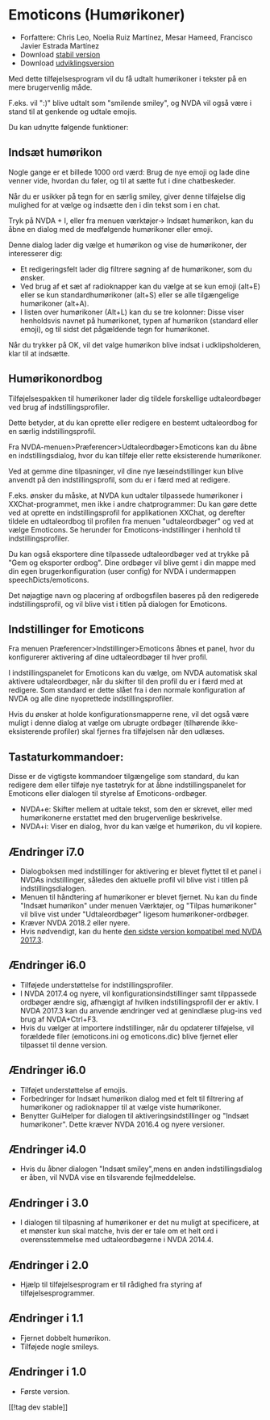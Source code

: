 # Emoticons (Humørikoner) #


* Forfattere: Chris Leo, Noelia Ruiz Martínez, Mesar Hameed, Francisco
  Javier Estrada Martínez
* Download [stabil version][1]
* Download [udviklingsversion][2]

Med dette tilføjelsesprogram vil du få udtalt humørikoner i tekster på en
mere brugervenlig måde.

F.eks. vil ":)" blive udtalt som "smilende smiley", og NVDA vil også være i
stand til at genkende og udtale emojis.

Du kan udnytte følgende funktioner:

## Indsæt humørikon ##

Nogle gange er et billede 1000 ord værd: Brug de nye emoji og lade dine
venner vide, hvordan du føler, og til at sætte fut i dine chatbeskeder.

Når du er usikker på tegn for en særlig smiley, giver denne tilføjelse dig
mulighed for at vælge og indsætte den i din tekst som i en chat.

Tryk på NVDA + I, eller fra menuen værktøjer-> Indsæt humørikon, kan du åbne en dialog med de medfølgende humørikoner eller emoji.

Denne dialog lader dig vælge et humørikon og vise de humørikoner, der
interesserer dig:

*	Et redigeringsfelt lader dig filtrere søgning af de humørikoner, som du
  ønsker.
*	Ved brug af et sæt af radioknapper kan du vælge at se kun emoji (alt+E)
  eller se kun standardhumørikoner (alt+S) eller se alle tilgængelige
  humørikoner (alt+A).
*	I listen over humørikoner (Alt+L) kan du se tre kolonner: Disse viser
  henholdsvis navnet på humørikonet, typen af humørikon (standard eller
  emoji), og til sidst det pågældende tegn for humørikonet.

Når du trykker på OK, vil det valge humørikon blive indsat i
udklipsholderen, klar til at indsætte.

## Humørikonordbog ##

Tilføjelsespakken til humørikoner lader dig tildele forskellige
udtaleordbøger ved brug af indstillingsprofiler.

Dette betyder, at du kan oprette eller redigere en bestemt udtaleordbog for
en særlig indstillingsprofil.

Fra NVDA-menuen>Præferencer>Udtaleordbøger>Emoticons kan du åbne en indstillingsdialog, hvor du kan tilføje eller rette eksisterende humørikoner.

Ved at gemme dine tilpasninger, vil dine nye læseindstillinger kun blive
anvendt på den indstillingsprofil, som du er i færd med at redigere.

F.eks. ønsker du måske, at NVDA kun udtaler tilpassede humørikoner i
XXChat-programmet, men ikke i andre chatprogrammer: Du kan gøre dette ved at
oprette en indstillingsprofil for applikationen XXChat, og derefter tildele
en udtaleordbog til profilen fra menuen "udtaleordbøger" og ved at vælge
Emoticons. Se herunder for Emoticons-indstillinger i henhold til
indstillingsprofiler.

Du kan også eksportere dine tilpassede udtaleordbøger ved at trykke på "Gem
og eksporter ordbog". Dine ordbøger vil blive gemt i din mappe med din egen
brugerkonfiguration (user config) for NVDA i undermappen
speechDicts/emoticons.

Det nøjagtige navn og placering af ordbogsfilen baseres på den redigerede
indstillingsprofil, og vil blive vist i titlen på dialogen for Emoticons.

## Indstillinger for Emoticons ##

Fra menuen Præferencer>Indstillinger>Emoticons åbnes et panel, hvor du konfigurerer aktivering af dine udtaleordbøger til hver profil.

I indstillingspanelet for Emoticons kan du vælge, om NVDA automatisk skal aktivere udtaleordbøger, når du skifter til den profil du er i færd med at redigere. Som standard er dette slået fra i den normale konfiguration af NVDA og alle dine nyoprettede indstillingsprofiler.

Hvis du ønsker at holde konfigurationsmapperne rene, vil det også være
muligt i denne dialog at vælge om ubrugte ordbøger (tilhørende
ikke-eksisterende profiler) skal fjernes fra tilføjelsen når den udlæses.

## Tastaturkommandoer: ##

Disse er de vigtigste kommandoer tilgængelige som standard, du kan redigere
dem eller tilføje nye tastetryk for at åbne indstillingspanelet for
Emoticons eller dialogen til styrelse af Emoticons-ordbøger.

* NVDA+e: Skifter mellem at udtale tekst, som den er skrevet, eller med
  humørikonerne erstattet med den brugervenlige beskrivelse.
* NVDA+i: Viser en dialog, hvor du kan vælge et humørikon, du vil kopiere.


## Ændringer i7.0 ##

* Dialogboksen med indstillinger for aktivering er blevet flyttet til et
  panel i NVDAs indstillinger, således den aktuelle profil vil blive vist i
  titlen på indstillingsdialogen.
* Menuen til håndtering af humørikoner er blevet fjernet. Nu kan du finde
  "Indsæt humørikon" under menuen Værktøjer, og "Tilpas humørikoner" vil
  blive vist under "Udtaleordbøger" ligesom humørikoner-ordbøger.
* Kræver NVDA 2018.2 eller nyere.
* Hvis nødvendigt, kan du hente [den sidste version kompatibel med NVDA
  2017.3][3].

## Ændringer i6.0 ##

* Tilføjede understøttelse for indstillingsprofiler.
* I NVDA 2017.4 og nyere, vil konfigurationsindstillinger samt tilppassede
  ordbøger ændre sig, afhængigt af hvilken indstillingsprofil der er
  aktiv. I NVDA 2017.3 kan du anvende ændringer ved at genindlæse plug-ins
  ved brug af NVDA+Ctrl+F3.
* Hvis du vælger at importere indstillinger, når du opdaterer tilføjelse,
  vil forældede filer (emoticons.ini og emoticons.dic) blive fjernet eller
  tilpasset til denne version.

## Ændringer i6.0 ##

* Tilføjet understøttelse af emojis.
* Forbedringer for Indsæt humørikon dialog med et felt til filtrering af
  humørikoner og radioknapper til at vælge viste humørikoner.
* Benytter GuiHelper for dialogen til aktiveringsindstillinger og "Indsæt
  humørikoner". Dette kræver NVDA 2016.4 og nyere versioner.

## Ændringer i4.0 ##

* Hvis du åbner dialogen "Indsæt smiley",mens en anden indstillingsdialog er
  åben, vil NVDA vise en tilsvarende fejlmeddelelse.


## Ændringer i 3.0 ##

* I dialogen til tilpasning af humørikoner er det nu muligt at specificere,
  at et mønster kun skal matche, hvis der er tale om et helt ord i
  overensstemmelse med udtaleordbøgerne i NVDA 2014.4.


## Ændringer i 2.0 ##

* Hjælp til tilføjelsesprogram er til rådighed fra styring af
  tilføjelsesprogrammer.


## Ændringer i 1.1 ##

* Fjernet dobbelt humørikon.
* Tilføjede nogle smileys.

## Ændringer i 1.0 ##

* Første version.




[[!tag dev stable]]

[1]: http://addons.nvda-project.org/files/get.php?file=emo

[2]: http://addons.nvda-project.org/files/get.php?file=emo-dev

[3]:
https://github.com/nvdaes/emoticons/releases/download/6.5/emoticons-6.5.nvda-addon
